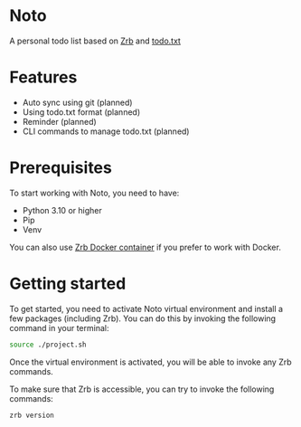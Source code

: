 # Noto

A personal todo list based on [Zrb](https://github.com/state-alchemists/zrb) and [todo.txt](https://github.com/todotxt/todo.txt)

# Features

- Auto sync using git (planned)
- Using todo.txt format (planned)
- Reminder (planned)
- CLI commands to manage todo.txt (planned)


# Prerequisites

To start working with Noto, you need to have:

- Python 3.10 or higher
- Pip
- Venv

You can also use [Zrb Docker container](https://github.com/state-alchemists/zrb#-with-docker) if you prefer to work with Docker.

# Getting started

To get started, you need to activate Noto virtual environment and install a few packages (including Zrb). You can do this by invoking the following command in your terminal:

```bash
source ./project.sh
```

Once the virtual environment is activated, you will be able to invoke any Zrb commands.

To make sure that Zrb is accessible, you can try to invoke the following commands:

```bash
zrb version
```
